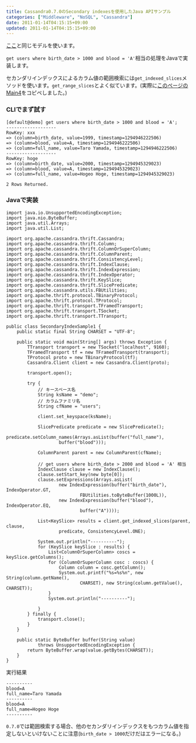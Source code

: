 ```yaml
---
title: Cassandra0.7.0のSecondary indexesを使用したJava APIサンプル
categories: ["Middleware", "NoSQL", "Cassandra"]
date: 2011-01-14T04:15:15+09:00
updated: 2011-01-14T04:15:15+09:00
---
```


[ここ][1]と同じモデルを使います。

`get users where birth_date > 1000 and blood = 'A'`相当の処理をJavaで実装します。

セカンダリインデックスによるカラム値の範囲検索には`get_indexed_slices`メソッドを使います。`get_range_slices`とよく似ています。(実際に[このページのMain4][2]をコピペしました。)


### CLIでまず試す


    [default@demo] get users where birth_date > 1000 and blood = 'A';
    -------------------
    RowKey: xxx
    => (column=birth_date, value=1999, timestamp=1294946222506)
    => (column=blood, value=A, timestamp=1294946222506)
    => (column=full_name, value=Taro Yamada, timestamp=1294946222506)
    -------------------
    RowKey: hoge
    => (column=birth_date, value=2000, timestamp=1294945329023)
    => (column=blood, value=A, timestamp=1294945329023)
    => (column=full_name, value=Hogeo Hoge, timestamp=1294945329023)

    2 Rows Returned.

### Javaで実装


    import java.io.UnsupportedEncodingException;
    import java.nio.ByteBuffer;
    import java.util.Arrays;
    import java.util.List;
    
    import org.apache.cassandra.thrift.Cassandra;
    import org.apache.cassandra.thrift.Column;
    import org.apache.cassandra.thrift.ColumnOrSuperColumn;
    import org.apache.cassandra.thrift.ColumnParent;
    import org.apache.cassandra.thrift.ConsistencyLevel;
    import org.apache.cassandra.thrift.IndexClause;
    import org.apache.cassandra.thrift.IndexExpression;
    import org.apache.cassandra.thrift.IndexOperator;
    import org.apache.cassandra.thrift.KeySlice;
    import org.apache.cassandra.thrift.SlicePredicate;
    import org.apache.cassandra.utils.FBUtilities;
    import org.apache.thrift.protocol.TBinaryProtocol;
    import org.apache.thrift.protocol.TProtocol;
    import org.apache.thrift.transport.TFramedTransport;
    import org.apache.thrift.transport.TSocket;
    import org.apache.thrift.transport.TTransport;
    
    public class SecondaryIndexSample1 {
        public static final String CHARSET = "UTF-8";
    
        public static void main(String[] args) throws Exception {
            TTransport transport = new TSocket("localhost", 9160);
            TFramedTransport tf = new TFramedTransport(transport);
            TProtocol proto = new TBinaryProtocol(tf);
            Cassandra.Client client = new Cassandra.Client(proto);
    
            transport.open();
    
            try {
                // キースペース名
                String ksName = "demo";
                // カラムファミリ名
                String cfName = "users";
    
                client.set_keyspace(ksName);
    
                SlicePredicate predicate = new SlicePredicate();
                predicate.setColumn_names(Arrays.asList(buffer("full_name"),
                        buffer("blood")));
    
                ColumnParent parent = new ColumnParent(cfName);
    
                // get users where birth_date > 2000 and blood = 'A' 相当
                IndexClause clause = new IndexClause();
                clause.setStart_key(new byte[0]);
                clause.setExpressions(Arrays.asList(
                        new IndexExpression(buffer("birth_date"), IndexOperator.GT,
                                FBUtilities.toByteBuffer(1000L)),
                        new IndexExpression(buffer("blood"), IndexOperator.EQ,
                                buffer("A"))));
    
                List<KeySlice> results = client.get_indexed_slices(parent, clause,
                        predicate, ConsistencyLevel.ONE);
    
                System.out.println("----------");
                for (KeySlice keySlice : results) {
                    List<ColumnOrSuperColumn> coscs = keySlice.getColumns();
                    for (ColumnOrSuperColumn cosc : coscs) {
                        Column column = cosc.getColumn();
                        System.out.printf("%s=%s%n", new String(column.getName(),
                                CHARSET), new String(column.getValue(), CHARSET));
                    }
                    System.out.println("----------");
    
                }
            } finally {
                transport.close();
            }
        }
    
        public static ByteBuffer buffer(String value)
                throws UnsupportedEncodingException {
            return ByteBuffer.wrap(value.getBytes(CHARSET));
        }
    }

実行結果


    ----------
    blood=A
    full_name=Taro Yamada
    ----------
    blood=A
    full_name=Hogeo Hoge
    ----------

`0.7.0`では範囲検索する場合、他のセカンダリインデックスをもつカラム値を指定しないといけないことに注意(`birth_date > 1000`だけだはエラーになる。)


  [1]: http://blog.ik.am/entry/view/id/51/title/Cassandra0.7.0%E3%81%AESecondary+indexes%E3%82%92%E8%A9%A6%E3%81%99/
  [2]: http://blog.ik.am/entry/view/id/52/title/Cassandra0.7.0%E3%81%AEJava+API%E3%82%B5%E3%83%B3%E3%83%97%E3%83%AB/
